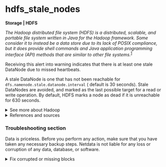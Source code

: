 # hdfs_stale_nodes

**Storage | HDFS**

_The Hadoop distributed file system (HDFS) is a distributed, scalable, and portable file system
written in Java for the Hadoop framework. Some consider it to instead be a data store due to its
lack of POSIX compliance, but it does provide shell commands and Java application programming
interface (API) methods that are similar to other file
systems._<sup>[1](https://en.wikipedia.org/wiki/Apache_Hadoop) </sup>

Receiving this alert into warning indicates that there is at least one stale DataNode due to missed
heartbeats.

A stale DataNode is one that has not been reachable for `dfs.namenode.stale.datanode.interval` (
default is 30 seconds). Stale DataNodes are avoided, and marked as the last possible target for a
read or write operation. By default, HDFS marks a node as dead if it is unreachable for 630 seconds.


<details>
<summary>See more about Hadoop</summary>

Wikipedia provides a great explanation of
HDFS<sup>[1](https://en.wikipedia.org/wiki/Apache_Hadoop) </sup>. Here are the main takeaways:

HDFS provides a software framework for distributed storage and processing of big data using the
`MapReduce` programming model. HDFS is used for storing the data and `MapReduce` is used for
processing data. It achieves reliability by replicating the data across multiple hosts, and hence
theoretically does not require redundant array of independent disks (RAID) storage on hosts. With
the default replication value, 3, data is stored on three nodes, two on the same rack, and one on a
different rack. DataNodes can talk to each other to rebalance data, to move copies around, and to
keep the replication of data high.

HDFS has five services as follows:

1. Name Node
2. Secondary Name Node
3. Job tracker
4. Data Node
5. Task Tracker

Top three are master Services/Daemons/Nodes and bottom two are slave Services. Master Services can
communicate with each other and in the same way slave services can communicate with each other.
NameNode is a master node and DataNode(s) is its corresponding slave(s) node(s) and can talk with
each other.

- NameNode: HDFS consists of only one NameNode that is called the master node. The master node can
  track files, manage the file system and has the metadata of all the stored data within it. Some
  information the NameNode keep track of are:

    - details (metadata) of blocks
    - in which DataNode each block lives, and its location
    - replication metadata of each block

  The NameNode is the gateway that a client uses to manage the HDFS cluster.

- DataNode: A DataNode stores data in it as blocks. This is also known as the Slave node and it
  stores the actual data into HDFS which is responsible for the client to read and write. These are
  slave daemons. Every DataNode sends a Heartbeat message to the NameNode every 3 seconds and
  conveys that it is alive. In this way when NameNode does not receive a heartbeat from a DataNode
  for 2 minutes, it will take that DataNode as dead and starts the process of block replications on
  some other DataNode.

- Secondary NameNode: This is only to take care of the checkpoints of the file system metadata which
  is in the NameNode. This is also known as the checkpoint node. It is the helper node for the
  NameNode. The secondary NameNode instructs the NameNode to create and send an `fsimage` and
  `editlog` file. The secondary NameNode create a compacted `fsimage` file using these inputs.

- Job Tracker: Job Tracker receives the requests for `MapReduce` execution from the client. Job
  tracker talks to the NameNode to know about the location of the data that will be used in
  processing. The NameNode responds with the metadata of the required processing data.

- Task Tracker: It is the slave node for the Job Tracker and, it will take the task from the Job
  Tracker. It also receives code from the Job Tracker. Task Tracker will take the code and apply on
  the file. The process of applying that code on the file is known as Mapper.

Some more useful information/concepts about HDFS from the official
website <sup>[2](https://hadoop.apache.org/docs/r1.2.1/hdfs_design.html) </sup> :

- The File System Namespace: HDFS supports a traditional hierarchical file organization. A user or
  an application can create directories and store files inside these directories. The file system
  namespace hierarchy is similar to most other existing file systems; one can create and remove
  files, move a file from one directory to another, or rename a file. HDFS does not yet implement
  user quotas. HDFS does not support hard links or soft links. However, the HDFS architecture does
  not preclude implementing these features.

  The NameNode maintains the file system namespace. Any change to the file system namespace or its
  properties is recorded by the NameNode. An application can specify the number of replicas of a
  file that should be maintained by HDFS. The number of copies of a file is called the replication
  factor of that file. This information is stored by the NameNode.

- Data Blocks: HDFS is designed to support very large files. Applications that are compatible with
  HDFS are those that deal with large data sets. These applications write their data only once but
  they read it one or more times and require these reads to be satisfied at streaming speeds. HDFS
  supports write-once-read-many semantics on files. A typical block size used by HDFS is 64 MB.
  Thus, an HDFS file is chopped up into 64 MB chunks, and if possible, each chunk will reside on a
  different DataNode.

- Cluster Rebalancing: The HDFS architecture is compatible with data rebalancing schemes. A scheme
  might automatically move data from one DataNode to another if the free space on a DataNode falls
  below a certain threshold. In the event of a sudden high demand for a particular file, a scheme
  might dynamically create additional replicas and rebalance other data in the cluster. These types
  of data rebalancing schemes are not yet implemented.

</details>


<details>
<summary>References and sources</summary>

1. [Apache Hadoop on wikipedia](https://en.wikipedia.org/wiki/Apache_Hadoop)
2. [HDFS architecture](https://hadoop.apache.org/docs/r1.2.1/hdfs_design.html)

</details>

### Troubleshooting section

Data is priceless. Before you perform any action, make sure that you have taken any necessary backup
steps. Netdata is not liable for any loss or corruption of any data, database, or software.

<details> 
<summary>Fix corrupted or missing blocks</summary>

1. Identify the stale node(s)

    ```
    root@netdata #  hadoop dfsadmin -report
    ```

Inspect the output and check which DataNode is stale.

2. Connect to the DataNode and check the log of the DataNode. You can also check for errors in the
   system services.

    ```
    root@netdata #  systemctl status hadoop
    ```

   Restart the service if needed.
